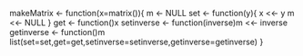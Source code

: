 makeMatrix <- function(x=matrix()){
    m <- NULL
    set <- function(y){
      x <<- y
      m <<- NULL
    }
    get <- function()x
    setinverse <- function(inverse)m <<- inverse
    getinverse <- function()m
    list(set=set,get=get,setinverse=setinverse,getinverse=getinverse)
}
